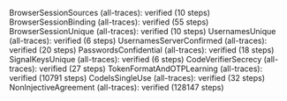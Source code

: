 BrowserSessionSources (all-traces): verified (10 steps)
BrowserSessionBinding (all-traces): verified (55 steps)
BrowserSessionUnique (all-traces): verified (10 steps)
UsernamesUnique (all-traces): verified (6 steps)
UsernamesServerConfirmed (all-traces): verified (20 steps)
PasswordsConfidential (all-traces): verified (18 steps)
SignalKeysUnique (all-traces): verified (6 steps)
CodeVerifierSecrecy (all-traces): verified (27 steps)
TokenFormatAndOTPLearning (all-traces): verified (10791 steps)
CodeIsSingleUse (all-traces): verified (32 steps)
NonInjectiveAgreement (all-traces): verified (128147 steps)
